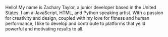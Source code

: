 Hello! My name is Zachary Taylor, a junior developer based in the United States.  I am a JavaScript, HTML, and Python speaking artist.  With a passion for creativity and design, coupled with my love for fitness and human performance, I like to develop and contribute to platforms that yeild powerful and motivating results to all. 
